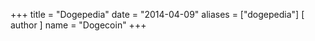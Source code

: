 +++
title = "Dogepedia"
date = "2014-04-09"
aliases = ["dogepedia"]
[ author ]
  name = "Dogecoin"
+++